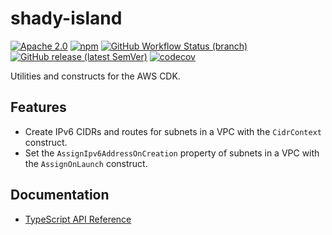 # shady-island

[![Apache 2.0](https://img.shields.io/github/license/libreworks/shady-island)](https://github.com/libreworks/shady-island/blob/main/LICENSE)
[![npm](https://img.shields.io/npm/v/shady-island)](https://www.npmjs.com/package/shady-island)
[![GitHub Workflow Status (branch)](https://img.shields.io/github/workflow/status/libreworks/shady-island/release/main?label=release)](https://github.com/libreworks/shady-island/actions/workflows/release.yml)
[![GitHub release (latest SemVer)](https://img.shields.io/github/v/release/libreworks/shady-island?sort=semver)](https://github.com/libreworks/shady-island/releases)
[![codecov](https://codecov.io/gh/libreworks/shady-island/branch/main/graph/badge.svg?token=OHTRGNTSPO)](https://codecov.io/gh/libreworks/shady-island)

Utilities and constructs for the AWS CDK.

## Features

- Create IPv6 CIDRs and routes for subnets in a VPC with the `CidrContext` construct.
- Set the `AssignIpv6AddressOnCreation` property of subnets in a VPC with the `AssignOnLaunch` construct.

## Documentation

- [TypeScript API Reference](https://libreworks.github.io/shady-island/api/API.html)
